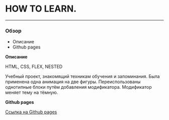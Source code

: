 # HOW TO LEARN.  
-------------
### Обзор

* Описание
* Github pages

**Описание**

HTML, CSS, FLEX, NESTED

Учебный проект, знакомящий техникам обучения и запоминания. 
Была применена одна анимация на две фигуры. 
Переиспользованы однотипные блоки путём добавления модификатора. 
Модификатор меняет тему на тёмную.

**Github pages**

[Ссылка на Github pages](https://timabuev.github.io/how-to-learn/)

